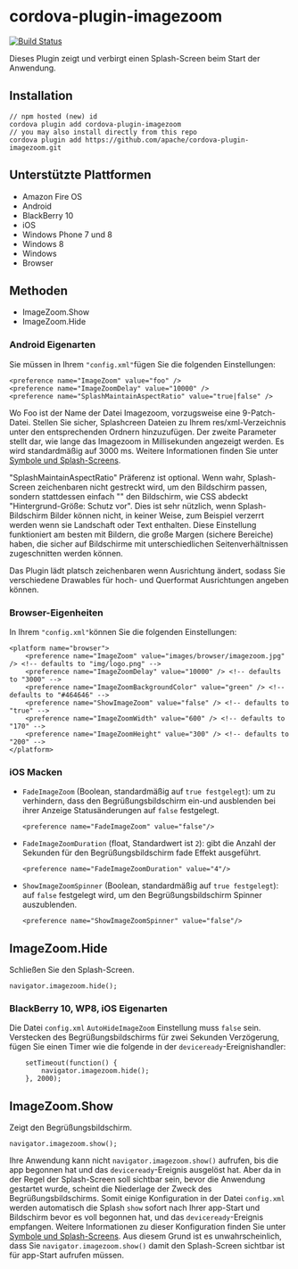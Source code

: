 <!--
# license: Licensed to the Apache Software Foundation (ASF) under one
#         or more contributor license agreements.  See the NOTICE file
#         distributed with this work for additional information
#         regarding copyright ownership.  The ASF licenses this file
#         to you under the Apache License, Version 2.0 (the
#         "License"); you may not use this file except in compliance
#         with the License.  You may obtain a copy of the License at
#
#           http://www.apache.org/licenses/LICENSE-2.0
#
#         Unless required by applicable law or agreed to in writing,
#         software distributed under the License is distributed on an
#         "AS IS" BASIS, WITHOUT WARRANTIES OR CONDITIONS OF ANY
#         KIND, either express or implied.  See the License for the
#         specific language governing permissions and limitations
#         under the License.
-->

# cordova-plugin-imagezoom

[![Build Status](https://travis-ci.org/apache/cordova-plugin-imagezoom.svg)](https://travis-ci.org/apache/cordova-plugin-imagezoom)

Dieses Plugin zeigt und verbirgt einen Splash-Screen beim Start der Anwendung.

## Installation

    // npm hosted (new) id
    cordova plugin add cordova-plugin-imagezoom
    // you may also install directly from this repo
    cordova plugin add https://github.com/apache/cordova-plugin-imagezoom.git
    

## Unterstützte Plattformen

  * Amazon Fire OS
  * Android
  * BlackBerry 10
  * iOS
  * Windows Phone 7 und 8
  * Windows 8
  * Windows
  * Browser

## Methoden

  * ImageZoom.Show
  * ImageZoom.Hide

### Android Eigenarten

Sie müssen in Ihrem `"config.xml"`fügen Sie die folgenden Einstellungen:

    <preference name="ImageZoom" value="foo" />
    <preference name="ImageZoomDelay" value="10000" />
    <preference name="SplashMaintainAspectRatio" value="true|false" />
    

Wo Foo ist der Name der Datei Imagezoom, vorzugsweise eine 9-Patch-Datei. Stellen Sie sicher, Splashcreen Dateien zu Ihrem res/xml-Verzeichnis unter den entsprechenden Ordnern hinzuzufügen. Der zweite Parameter stellt dar, wie lange das Imagezoom in Millisekunden angezeigt werden. Es wird standardmäßig auf 3000 ms. Weitere Informationen finden Sie unter [Symbole und Splash-Screens](http://cordova.apache.org/docs/en/edge/config_ref_images.md.html).

"SplashMaintainAspectRatio" Präferenz ist optional. Wenn wahr, Splash-Screen zeichenbaren nicht gestreckt wird, um den Bildschirm passen, sondern stattdessen einfach "" den Bildschirm, wie CSS abdeckt "Hintergrund-Größe: Schutz vor". Dies ist sehr nützlich, wenn Splash-Bildschirm Bilder können nicht, in keiner Weise, zum Beispiel verzerrt werden wenn sie Landschaft oder Text enthalten. Diese Einstellung funktioniert am besten mit Bildern, die große Margen (sichere Bereiche) haben, die sicher auf Bildschirme mit unterschiedlichen Seitenverhältnissen zugeschnitten werden können.

Das Plugin lädt platsch zeichenbaren wenn Ausrichtung ändert, sodass Sie verschiedene Drawables für hoch- und Querformat Ausrichtungen angeben können.

### Browser-Eigenheiten

In Ihrem `"config.xml"`können Sie die folgenden Einstellungen:

    <platform name="browser">
        <preference name="ImageZoom" value="images/browser/imagezoom.jpg" /> <!-- defaults to "img/logo.png" -->
        <preference name="ImageZoomDelay" value="10000" /> <!-- defaults to "3000" -->
        <preference name="ImageZoomBackgroundColor" value="green" /> <!-- defaults to "#464646" -->
        <preference name="ShowImageZoom" value="false" /> <!-- defaults to "true" -->
        <preference name="ImageZoomWidth" value="600" /> <!-- defaults to "170" -->
        <preference name="ImageZoomHeight" value="300" /> <!-- defaults to "200" -->
    </platform>
    

### iOS Macken

  * `FadeImageZoom` (Boolean, standardmäßig auf `true festgelegt`): um zu verhindern, dass den Begrüßungsbildschirm ein-und ausblenden bei ihrer Anzeige Statusänderungen auf `false` festgelegt.
    
        <preference name="FadeImageZoom" value="false"/>
        

  * `FadeImageZoomDuration` (float, Standardwert ist `2`): gibt die Anzahl der Sekunden für den Begrüßungsbildschirm fade Effekt ausgeführt.
    
        <preference name="FadeImageZoomDuration" value="4"/>
        

  * `ShowImageZoomSpinner` (Boolean, standardmäßig auf `true festgelegt`): auf `false` festgelegt wird, um den Begrüßungsbildschirm Spinner auszublenden.
    
        <preference name="ShowImageZoomSpinner" value="false"/>
        

## ImageZoom.Hide

Schließen Sie den Splash-Screen.

    navigator.imagezoom.hide();
    

### BlackBerry 10, WP8, iOS Eigenarten

Die Datei `config.xml` `AutoHideImageZoom` Einstellung muss `false` sein. Verstecken des Begrüßungsbildschirms für zwei Sekunden Verzögerung, fügen Sie einen Timer wie die folgende in der `deviceready`-Ereignishandler:

        setTimeout(function() {
            navigator.imagezoom.hide();
        }, 2000);
    

## ImageZoom.Show

Zeigt den Begrüßungsbildschirm.

    navigator.imagezoom.show();
    

Ihre Anwendung kann nicht `navigator.imagezoom.show()` aufrufen, bis die app begonnen hat und das `deviceready`-Ereignis ausgelöst hat. Aber da in der Regel der Splash-Screen soll sichtbar sein, bevor die Anwendung gestartet wurde, scheint die Niederlage der Zweck des Begrüßungsbildschirms. Somit einige Konfiguration in der Datei `config.xml` werden automatisch die Splash `show` sofort nach Ihrer app-Start und Bildschirm bevor es voll begonnen hat, und das `deviceready`-Ereignis empfangen. Weitere Informationen zu dieser Konfiguration finden Sie unter [Symbole und Splash-Screens](http://cordova.apache.org/docs/en/edge/config_ref_images.md.html). Aus diesem Grund ist es unwahrscheinlich, dass Sie `navigator.imagezoom.show()` damit den Splash-Screen sichtbar ist für app-Start aufrufen müssen.